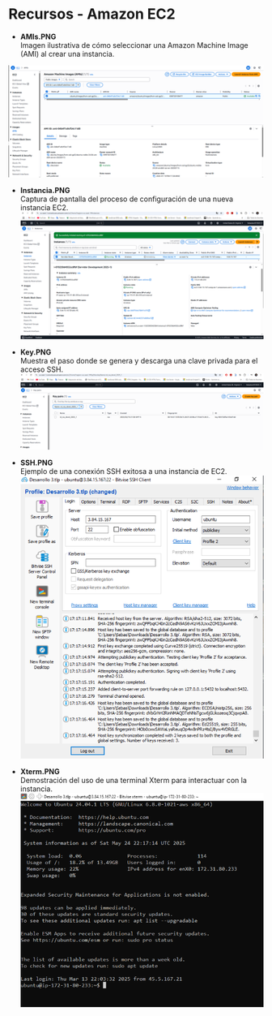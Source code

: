 # Recursos - Amazon EC2

- **AMIs.PNG**  
  Imagen ilustrativa de cómo seleccionar una Amazon Machine Image (AMI) al crear una instancia.

![AMI - Crear instancia](./Imagenes/AMIs.PNG)  

- **Instancia.PNG**  
  Captura de pantalla del proceso de configuración de una nueva instancia EC2.
  ![INSTANCIA - EC2 ](./Imagenes/Instancia.PNG)  

- **Key.PNG**  
  Muestra el paso donde se genera y descarga una clave privada para el acceso SSH.
  ![KEY - Clave privada](./Imagenes/Key.PNG)  

- **SSH.PNG**  
  Ejemplo de una conexión SSH exitosa a una instancia de EC2.
  ![SSH - Conexion](./Imagenes/SSH.PNG)  

- **Xterm.PNG**  
  Demostración del uso de una terminal Xterm para interactuar con la instancia.
  ![Xterm - Interacutuar con la instancia](./Imagenes/Xterm.PNG)  

